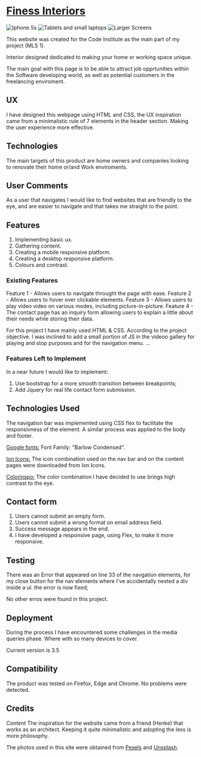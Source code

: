 # [Finess Interiors](https://fdasabino.github.io/Finess_Interios/index.html)

![Iphone 5s](https://github.com/fdasabino/Finess_Interios/blob/main/assets/images/frames/320-home.jpg "Small Mobile")
![Tablets and small laptops](https://github.com/fdasabino/Finess_Interios/blob/main/assets/images/frames/700-home.jpg "Tablets and small laptops")
![Larger Screens](https://github.com/fdasabino/Finess_Interios/blob/main/assets/images/frames/large-home.jpg "Larger screens")

This website was created for the Code Institute as the main part of my project (MLS 1).

Interior designed dedicated to making your home or working space unique.

The main goal with this page is to be able to attract job opprtunities within the Software developing world, as well as potential customers in the freelancing enviroment.

## UX

I have designed this webpage using HTML and CSS, the UX inspiration came from a minimalistic rule of 7 elements in the header section. Making the user experience more effective.

## Technologies

The main targets of this product are home owners and companies looking to renovate their home or/and Work enviroments.

## User Comments

As a user that navigates I would like to find websites that are friendly to the eye, and are easier to navigate and that takes me straight to the point.

## Features

1. Implementing basic ux.
2. Gathering content.
3. Creating a mobile responsive platform.
4. Creating a desktop responsive platform.
5. Colours and contrast.

### Existing Features

Feature 1 - Allows users to navigate throught the page with ease.
Feature 2 - Allows users to hover over clickable elements.
Feature 3 - Allows users to play video video on various modes, including picture-in-picture.
Feature 4 - The contact page has an inquiry form allowing users to explain a little about their needs while storing their data.

For this project I have mainly used HTML & CSS. According to the project objective.
I was inclined to add a small portion of JS in the videoo gallery for playing and stop purposes and for the navigation menu.
...

### Features Left to Implement

In a near future I would like to implement:

1. Use bootstrap for a more smooth transition between breakpoints;
2. Add Jquery for real life contact form submission.

## Technologies Used

The navigation bar was implemented using CSS flex to facilitate the responsivness of the element.
A similar process was applied to the body and footer.

[Google fonts:](https://fonts.google.com/)
Font Family: "Barlow Condensed".

[Ion Icons:](https://ionicons.com/)
The icon combination used on the nav bar and on the content pages were downloaded from Ion Icons.

[Colorinspo:](https://colorsinspo.com/)
The color combination I have decided to use brings high contrast to the eye.

## Contact form

1. Users cannot submit an empty form.
2. Users cannot submit a wrong format on email address field.
3. Success message appears in the end.
4. I have developed a responsive page, using Flex, to make it more responsive.

## Testing

There was an Error that appeared on line 33 of the navgation elements, for my close button for the nav elements where I've accidentally nested a div inside a ul. the error is now fixed;

No other erros were found in this project.

## Deployment

During the process I have encountered some challenges in the media queries phase. Where with so many devices to cover.

Current version is 3.5

## Compatibility

The product was tested on Firefox, Edge and Chrome. No problems were detected.

## Credits

Content
The inspiration for the website came from a friend (Henke) that works as an architect.
Keeping it quite minimalistic and adopting the less is more philosophy.

The photos used in this site were obtained from [Pexels](https://www.pexels.com/) and [Unsplash](https://www.unsplash.com/).
